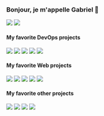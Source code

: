 ### Bonjour, je m'appelle Gabriel 👋

<!-- ⚗ Je me forme actuellement sur différents sujets
- Provisionner des resources sur AWS avec **Terraform**
- Déployer sur ces clusters des applications containerisées avec Docker, Compose, Swarm, Kubenetes
- Automatiser la mise en production avec des pipelines CI/CD Gitlab -->

[![](https://github-readme-stats.vercel.app/api?username=gforien&show_icons=true&count_private=true&include_all_commits=true)](https://github.com/gforien)
[![](https://github-readme-stats.vercel.app/api/top-langs/?username=gforien&layout=compact&hide=html,css,php,gdb&langs_count=10&hide_title=true&card_width=250)](https://github.com/gforien)

#### My favorite DevOps projects
[![](https://github-readme-stats.vercel.app/api/pin?theme=prussian&username=gforien&repo=terraform-examples)](https://github.com/gforien/terraform-examples)
[![](https://github-readme-stats.vercel.app/api/pin?theme=prussian&username=gforien&repo=create-aws-website)](https://github.com/gforien/create-aws-website)
[![](https://github-readme-stats.vercel.app/api/pin?theme=prussian&username=gforien&repo=azure-cicd-pipeline)](https://github.com/gforien/azure-cicd-pipeline)
[![](https://github-readme-stats.vercel.app/api/pin?theme=prussian&username=gforien&repo=docker-nginx-reverse-proxy)](https://github.com/gforien/docker-nginx-reverse-proxy)
[![](https://github-readme-stats.vercel.app/api/pin?theme=prussian&username=gforien&repo=docker-voting-app)](https://github.com/gforien/docker-voting-app)
<!-- [![](https://github-readme-stats.vercel.app/api/pin?theme=prussian&username=cicd-petshop&repo=cicd)](https://github.com/cicd-petshop/cicd) -->

#### My favorite Web projects
[![](https://github-readme-stats.vercel.app/api/pin?username=gforien&repo=inshape)](https://github.com/gforien/inshape)
[![](https://github-readme-stats.vercel.app/api/pin?username=gforien&repo=flightbeat)](https://github.com/gforien/flightbeat)
[![](https://github-readme-stats.vercel.app/api/pin?username=bluebox-insa&repo=bluebox)](https://github.com/bluebox-insa/bluebox)
[![](https://github-readme-stats.vercel.app/api/pin?username=bluebox-insa&repo=bluebox-android-app)](https://github.com/bluebox-insa/bluebox-android-app)
[![](https://github-readme-stats.vercel.app/api/pin?username=spotify-hero&repo=spotify-hero)](https://github.com/spotify-hero/spotify-hero)

#### My favorite other projects
[![](https://github-readme-stats.vercel.app/api/pin?theme=graywhite&username=gforien&repo=os-from-scratch)](https://github.com/gforien/os-from-scratch)
[![](https://github-readme-stats.vercel.app/api/pin?theme=graywhite&username=gforien&repo=double-pendulum)](https://github.com/gforien/double-pendulum)
[![](https://github-readme-stats.vercel.app/api/pin?theme=graywhite&username=gforien&repo=rpc-generator)](https://github.com/gforien/rpc-generator)
[![](https://github-readme-stats.vercel.app/api/pin?theme=graywhite&username=gforien&repo=tgv-over-udp)](https://github.com/gforien/tgv-over-udp)


<!--
**gforien/gforien** is a ✨ _special_ ✨ repository because its `README.md` (this file) appears on your GitHub profile.

Here are some ideas to get you started:

- 🔭 I’m currently working on ...
- 🌱 I’m currently learning ...
- 👯 I’m looking to collaborate on ...
- 🤔 I’m looking for help with ...
- 💬 Ask me about ...
- 📫 How to reach me: ...
- 😄 Pronouns: ...
- ⚡ Fun fact: ...
-->
